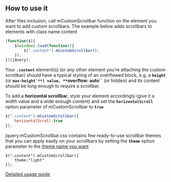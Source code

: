 ## How to use it

After files inclusion, call mCustomScrollbar function on the element you want to add custom scrollbars. The example below adds scrollbars to elements with class name content

```javascript
(function($){
	$(window).load(function(){
		$(".content").mCustomScrollbar();
	});
})(jQuery);
```

Your **``.content``** element(s) (or any other element you’re attaching the custom scrollbar) should have a typical styling of an overflowed block, e.g. a **``height``** (or **``max-height`**) value, **``overflow: auto``** (or hidden) and its content should be long enough to require a scrollbar.

To add a **horizontal scrollbar**, style your element accordingly (give it a width value and a wide enough content) and set the **``horizontalScroll``** option parameter of mCustomScrollbar to **``true``**

```javascript
$(".content").mCustomScrollbar({
    horizontalScroll:true
});
```

jquery.mCustomScrollbar.css contains few ready-to-use scrollbar themes that you can apply easily on your scrollbars by setting the **``theme``** option parameter to the [theme name you want](http://manos.malihu.gr/tuts/custom-scrollbar-plugin/scrollbar_themes_demo.html)

```javasc
$(".content").mCustomScrollbar({
    theme:"light"
});
```

[Detailed usage guide](http://manos.malihu.gr/jquery-custom-content-scroller/)